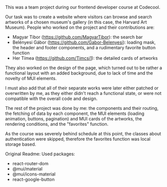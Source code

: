 This was a team project during our frontend developer course at Codecool.

Our task was to create a website where visitors can browse and search artworks of a chosen museum's gallery (in this case, the Harvard Art Museum).
People who worked on the project and their contributions are:

- Magyar Tibor (https://github.com/MagyarTibor): the search bar
- Belényesi Gábor (https://github.com/Gabor-Belenyesi): loading mask, the header and footer components, and a rudimentary favorite button function
- Her Tímea (https://github.com/Timcsi1): the detailed cards of artworks

They also worked on the design of the page, which turned out to be rather a functional layout with an added background, due to lack of time and the novelty of MUI elements.

I must also add that all of their separate works were later either patched or overwritten by me, as they either didn't reach a functional state, or were not compatible with the overall code and design.

The rest of the project was done by me: the components and their routing, the fetching of data by each component, the MUI elements (loading animation, buttons, pagination) and MUI cards of the artworks, the rendering conditions, and the "favorites" function.

As the course was severely behind schedule at this point, the classes about authentication were skipped, therefore the favorites function was local storage based.

Original Readme:
Used packages:

- react-router-dom
- @mui/material
- @mui/icons-material
- react-google-button


